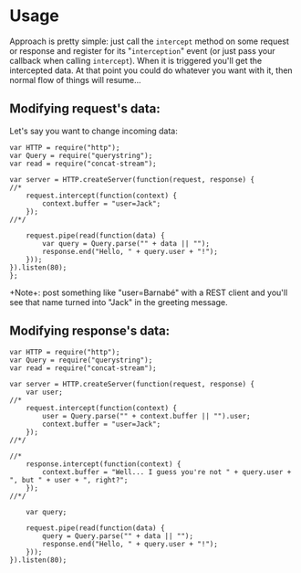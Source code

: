 # Usage

Approach is pretty simple: just call the `intercept` method on some request or response and register for its "`interception`" event (or just pass your callback when calling `intercept`).
When it is triggered you'll get the intercepted data. At that point you could do whatever you want with it, then normal flow of things will resume...


## Modifying request's data:
Let's say you want to change incoming data:

```
var HTTP = require("http");
var Query = require("querystring");
var read = require("concat-stream");

var server = HTTP.createServer(function(request, response) {
//*
	request.intercept(function(context) {
		context.buffer = "user=Jack";
	});
//*/

	request.pipe(read(function(data) {
		var query = Query.parse("" + data || "");
		response.end("Hello, " + query.user + "!");
	}));
}).listen(80);
};
```
+Note+: post something like "user=Barnabé" with a REST client and you'll see that name turned into "Jack" in the greeting message.


## Modifying response's data:

```
var HTTP = require("http");
var Query = require("querystring");
var read = require("concat-stream");

var server = HTTP.createServer(function(request, response) {
	var user;
//*
	request.intercept(function(context) {
		user = Query.parse("" + context.buffer || "").user;
		context.buffer = "user=Jack";
	});
//*/

//*
	response.intercept(function(context) {
		context.buffer = "Well... I guess you're not " + query.user + ", but " + user + ", right?";
	});
//*/

	var query;

	request.pipe(read(function(data) {
		query = Query.parse("" + data || "");
		response.end("Hello, " + query.user + "!");
	}));
}).listen(80);
```